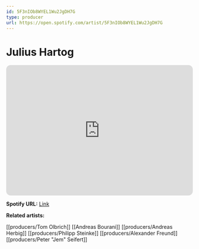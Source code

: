 ```yaml
---
id: 5F3nIOb8WYEL1Wu2JgDH7G
type: producer
url: https://open.spotify.com/artist/5F3nIOb8WYEL1Wu2JgDH7G
---
```

# Julius Hartog

<iframe style="border-radius:12px" src="https://open.spotify.com/embed/artist/5F3nIOb8WYEL1Wu2JgDH7G" width="100%" height="352" frameBorder="0" allowfullscreen="" allow="autoplay; clipboard-write; encrypted-media; fullscreen; picture-in-picture" loading="lazy"></iframe>

**Spotify URL:** [Link](https://open.spotify.com/artist/5F3nIOb8WYEL1Wu2JgDH7G)

**Related artists:**

[[producers/Tom Olbrich]]
[[Andreas Bourani]]
[[producers/Andreas Herbig]]
[[producers/Philipp Steinke]]
[[producers/Alexander Freund]]
[[producers/Peter "Jem" Seifert]]
